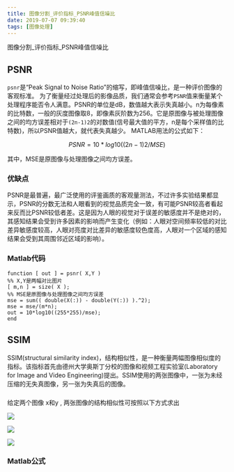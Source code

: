 ```yaml
---
title: 图像分割_评价指标_PSNR峰值信噪比
date: 2019-07-07 09:39:40
tags: [图像处理]
---
```


图像分割_评价指标_PSNR峰值信噪比

<!--more-->
## PSNR
`psnr`是“Peak Signal to Noise Ratio”的缩写，即峰值信噪比，是一种评价图像的客观标准。
为了衡量经过处理后的影像品质，我们通常会参考`PSNR`值来衡量某个处理程序能否令人满意。PSNR的单位是dB，数值越大表示失真越小。n为每像素的比特数，一般的灰度图像取8，即像素灰阶数为256。它是原图像与被处理图像之间的均方误差相对于`(2n-1)2`的对数值(信号最大值的平方，n是每个采样值的比特数)，所以PSNR值越大，就代表失真越少。
MATLAB用法的公式如下：

$$PSNR=10*log10((2n-1)2/MSE)$$

其中，MSE是原图像与处理图像之间均方误差。
### 优缺点
PSNR是最普遍，最广泛使用的评鉴画质的客观量测法，不过许多实验结果都显示，PSNR的分数无法和人眼看到的视觉品质完全一致，有可能PSNR较高者看起来反而比PSNR较低者差。这是因为人眼的视觉对于误差的敏感度并不是绝对的，其感知结果会受到许多因素的影响而产生变化（例如：人眼对空间频率较低的对比差异敏感度较高，人眼对亮度对比差异的敏感度较色度高，人眼对一个区域的感知结果会受到其周围邻近区域的影响）。

### Matlab代码
```
function [ out ] = psnr( X,Y ) 
%% X,Y是两幅对比图片
[ m,n ] = size( X );
%% MSE是原图像与处理图像之间均方误差
mse = sum(( double(X(:)) - double(Y(:)) ).^2); 
mse = mse/(m*n);
out = 10*log10((255*255)/mse);
end
```

## SSIM
SSIM(structural similarity index)，结构相似性，是一种衡量两幅图像相似度的指标。该指标首先由德州大学奥斯丁分校的图像和视频工程实验室(Laboratory for Image and Video Engineering)提出。SSIM使用的两张图像中，一张为未经压缩的无失真图像，另一张为失真后的图像。


###
给定两个图像 x和y , 两张图像的结构相似性可按照以下方式求出


![](https://img-blog.nos-eastchina1.126.net/blog/formula_SSIM.png)


![](https://img-blog.nos-eastchina1.126.net/blog/formula_SSIM_2.png)


![](https://img-blog.nos-eastchina1.126.net/blog/formula_SSIM_3.png)

### Matlab公式
